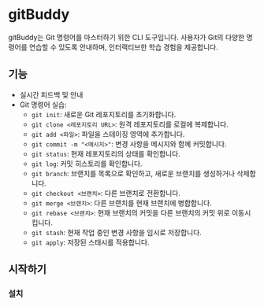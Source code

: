 # gitBuddy

gitBuddy는 Git 명령어를 마스터하기 위한 CLI 도구입니다.
사용자가 Git의 다양한 명령어를 연습할 수 있도록 안내하며, 인터랙티브한 학습 경험을 제공합니다.

## 기능

- 실시간 피드백 및 안내
- Git 명령어 실습:
  - `git init`: 새로운 Git 레포지토리를 초기화합니다.
  - `git clone <레포지토리 URL>`: 원격 레포지토리를 로컬에 복제합니다.
  - `git add <파일>`: 파일을 스테이징 영역에 추가합니다.
  - `git commit -m "<메시지>"`: 변경 사항을 메시지와 함께 커밋합니다.
  - `git status`: 현재 레포지토리의 상태를 확인합니다.
  - `git log`: 커밋 히스토리를 확인합니다.
  - `git branch`: 브랜치를 목록으로 확인하고, 새로운 브랜치를 생성하거나 삭제합니다.
  - `git checkout <브랜치>`: 다른 브랜치로 전환합니다.
  - `git merge <브랜치>`: 다른 브랜치를 현재 브랜치에 병합합니다.
  - `git rebase <브랜치>`: 현재 브랜치의 커밋을 다른 브랜치의 커밋 위로 이동시킵니다.
  - `git stash`: 현재 작업 중인 변경 사항을 임시로 저장합니다.
  - `git apply`: 저장된 스태시를 적용합니다.

## 시작하기

### 설치
